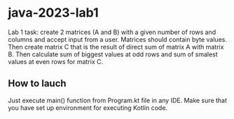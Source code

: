 # java-2023-lab1

Lab 1 task: create 2 matrices (A and B) with a given number of rows and columns and accept input from a user.
Matrices should contain byte values. Then create matrix C that is the result of direct sum of matrix A with matrix B. 
Then calculate sum of biggest values at odd rows and sum of smalest values at even rows for matrix C.

## How to lauch 
Just execute main() function from Program.kt file in any IDE. Make sure that you have set up environment for executing Kotlin code.
